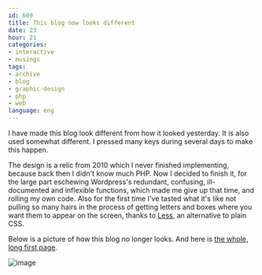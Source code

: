 ```yaml
---
id: 609
title: This blog now looks different
date: 23
hour: 21
categories:
- interactive
- musings
tags:
- archive
- blog
- graphic-design
- php
- web
language: eng
---
```


I have made this blog look different from how it looked yesterday. It is also used somewhat different. I pressed many keys during several days to make this happen.

The design is a relic from 2010 which I never finished implementing, because back then I didn't know much PHP. Now I decided to finish it, for the large part eschewing Wordpress's redundant, confusing, ill-documented and inflexible functions, which made me give up that time, and rolling my own code. Also for the first time I've tasted what it's like not pulling so many hairs in the process of getting letters and boxes where you want them to appear on the screen, thanks to [Less](http://lesscss.org/), an alternative to plain CSS.

Below is a picture of how this blog no longer looks. And here is [the whole, long first page](/files/2012/09-this-blog-now-looks-different/oldblogdesign.png).

![image](/files/2012/09-this-blog-now-looks-different/oldblogsmall.png "Old blog design")
